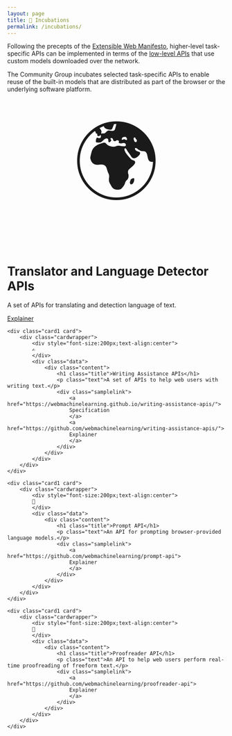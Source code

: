 ```yaml
---
layout: page
title: 🧪 Incubations
permalink: /incubations/
---
```


<div class="headbg">
    <div class="wrapper">
    <div class="description">
        <p>
            Following the precepts of the <a href="https://extensiblewebmanifesto.org/">Extensible Web Manifesto</a>, higher-level task-specific APIs can be implemented in terms of the <a href="/webnn-intro">low-level APIs</a> that use custom models downloaded over the network.
        </p>
        <p>
            The Community Group incubates selected task-specific APIs to enable reuse of the built-in models that are distributed as part of the browser or the underlying software platform.
        </p>
    </div>
    </div>
</div>


<div class="g3">
    <div class="card1 card">
        <div class="cardwrapper">
            <div style="font-size:200px;text-align:center">
            🌍
            </div>
            <div class="data">
                <div class="content">
                    <h1 class="title">Translator and Language Detector APIs</h1>
                    <p class="text">A set of APIs for translating and detection language of text.</p>
                    <div class="samplelink">
                        <a href="https://github.com/webmachinelearning/translation-api/">
                        Explainer
                        </a>
                    </div>
                </div>
            </div>
        </div>
    </div>

    <div class="card1 card">
        <div class="cardwrapper">
            <div style="font-size:200px;text-align:center">
            ✍️
            </div>
            <div class="data">
                <div class="content">
                    <h1 class="title">Writing Assistance APIs</h1>
                    <p class="text">A set of APIs to help web users with writing text.</p>
                    <div class="samplelink">
                        <a href="https://webmachinelearning.github.io/writing-assistance-apis/">
                        Specification
                        </a>
                        <a href="https://github.com/webmachinelearning/writing-assistance-apis/">
                        Explainer
                        </a>
                    </div>
                </div>
            </div>
        </div>
    </div>

    <div class="card1 card">
        <div class="cardwrapper">
            <div style="font-size:200px;text-align:center">
            💬
            </div>
            <div class="data">
                <div class="content">
                    <h1 class="title">Prompt API</h1>
                    <p class="text">An API for prompting browser-provided language models.</p>
                    <div class="samplelink">
                        <a href="https://github.com/webmachinelearning/prompt-api">
                        Explainer
                        </a>
                    </div>
                </div>
            </div>
        </div>
    </div>

    <div class="card1 card">
        <div class="cardwrapper">
            <div style="font-size:200px;text-align:center">
            🔎
            </div>
            <div class="data">
                <div class="content">
                    <h1 class="title">Proofreader API</h1>
                    <p class="text">An API to help web users perform real-time proofreading of freeform text.</p>
                    <div class="samplelink">
                        <a href="https://github.com/webmachinelearning/proofreader-api">
                        Explainer
                        </a>
                    </div>
                </div>
            </div>
        </div>
    </div>

</div>